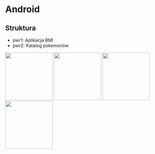 # Android
## Struktura
* pwr1: Aplikacja BMI
* pwr2: Katalog pokemonów

<div style="display: inline-block">
  <img src="../assets/pwr2/0.png?raw=true" width="150"/>
  <img src="../assets/pwr2/1.png?raw=true" width="150"/>
  <img src="../assets/pwr2/2.png?raw=true" width="150"/>
  <img src="../assets/pwr2/3.png?raw=true" width="150"/>
<div>
